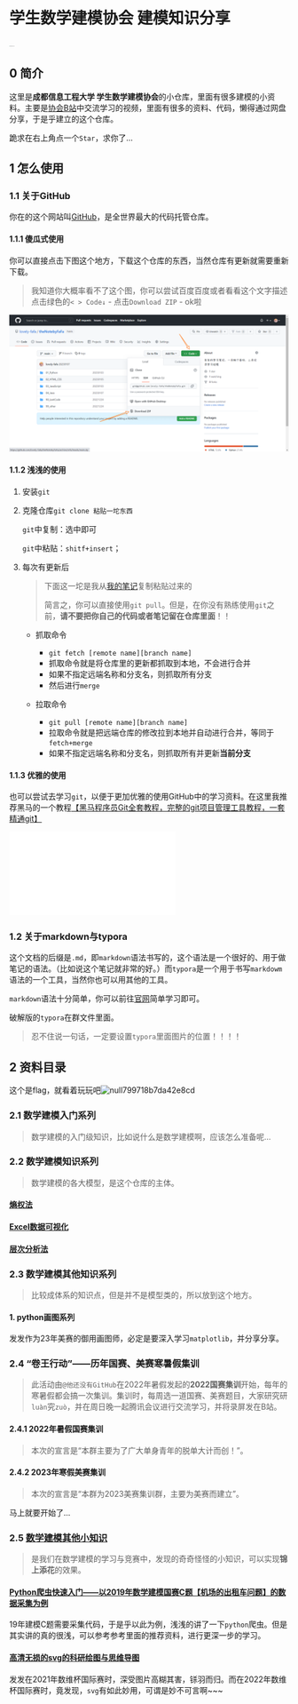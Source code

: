 # 学生数学建模协会 建模知识分享

<img src="assets/学生数学建模协会会旗_白底.jpg" alt="学生数学建模协会会旗_白底" style="zoom: 5%;" />



## 0 简介

这里是**成都信息工程大学 学生数学建模协会**的小仓库，里面有很多建模的小资料。主要是[协会B站](https://space.bilibili.com/1619279517)中交流学习的视频，里面有很多的资料、代码，懒得通过网盘分享，于是乎建立的这个仓库。

跪求在右上角点一个```Star```，求你了...

## 1 怎么使用

### 1.1 关于GitHub

你在的这个网站叫[GitHub](https://www.github.com)，是全世界最大的代码托管仓库。

#### 1.1.1 傻瓜式使用

你可以直接点击下图这个地方，下载这个仓库的东西，当然仓库有更新就需要重新下载。

> 我知道你大概率看不了这个图，你可以尝试百度百度或者看看这个文字描述<br>点击绿色的```< > Code↓``` - 点击```Download ZIP``` - ok啦

![image-20230108162228484](assets/image-20230108162228484.png)

#### 1.1.2 浅浅的使用

1. 安装```git```

2. 克隆仓库```git clone 粘贴一坨东西```

   ```git```中复制：选中即可

   ```git```中粘贴：```shitf+insert```；

3. 每次有更新后

   > 下面这一坨是我从[我的笔记](https://github.com/lovely-fafa/theNotebyFaFa/blob/main/99_other/git.md)复制粘贴过来的
   >
   > 简言之，你可以直接使用```git pull```。但是，在你没有熟练使用```git```之前，**请不要把你自己的代码或者笔记留在仓库里面**！！

   - 抓取命令

     - ```git fetch [remote name][branch name]```
     - 抓取命令就是将仓库里的更新都抓取到本地，不会进行合并
     - 如果不指定远端名称和分支名，则抓取所有分支
     - 然后进行```merge```

   - 拉取命令
     - ```git pull [remote name][branch name] ```
     - 拉取命令就是把远端仓库的修改拉到本地并自动进行合并，等同于```fetch+merge```
     - 如果不指定远端名称和分支名，则抓取所有并更新**当前分支**

#### 1.1.3 优雅的使用

也可以尝试去学习```git```，以便于更加优雅的使用GitHub中的学习资料。在这里我推荐黑马的一个教程[【黑马程序员Git全套教程，完整的git项目管理工具教程，一套精通git】]( https://www.bilibili.com/video/BV1MU4y1Y7h5/?share_source=copy_web&vd_source=6ed6843ba78cd69441d2ca9588f1c5c3)

<iframe src="//player.bilibili.com/player.html?aid=672338577&bvid=BV1MU4y1Y7h5&cid=347107180&page=1" scrolling="no" border="0" frameborder="no" framespacing="0" allowfullscreen="true"> </iframe>

### 1.2 关于markdown与typora

这个文档的后缀是```.md```，即```markdown```语法书写的，这个语法是一个很好的、用于做笔记的语法。（比如说这个笔记就非常的好。）而```typora```是一个用于书写```markdowm```语法的一个工具，当然你也可以用其他的工具。

```markdown```语法十分简单，你可以前往[官网](https://markdown.com.cn/basic-syntax/)简单学习即可。

破解版的```typora```在群文件里面。

> 忍不住说一句话，一定要设置```typora```里面图片的位置！！！！

## 2 资料目录

这个是flag，就看着玩玩吧![null799718b7da42e8cd](assets/null799718b7da42e8cd.jpg)

### 2.1 数学建模入门系列

> 数学建模的入门级知识，比如说什么是数学建模啊，应该怎么准备呢...

### 2.2 数学建模知识系列

> 数学建模的各大模型，是这个仓库的主体。

#### [熵权法](./2_数学建模知识系列/熵权法)

#### [Excel数据可视化](./2_数学建模知识系列/Excel数据可视化)

#### [层次分析法](./2_数学建模知识系列/层次分析法)

### 2.3 数学建模其他知识系列

> 比较成体系的知识点，但是并不是模型类的，所以放到这个地方。

#### 1. python画图系列

发发作为23年美赛的御用画图师，必定是要深入学习```matplotlib```，并分享分享。

### 2.4 “卷王行动”——历年国赛、美赛寒暑假集训

> 此活动由```@他还没有GitHub```在2022年暑假发起的**2022国赛集训**开始，每年的寒暑假都会搞一次集训。集训时，每周选一道国赛、美赛题目，大家研究研```luàn```究```zuò```，并在周日晚一起腾讯会议进行交流学习，并将录屏发在B站。

#### 2.4.1 2022年暑假国赛集训

> 本次的宣言是“本群主要为了广大单身青年的脱单大计而创！”。

#### 2.4.2 2023年寒假美赛集训

> 本次的宣言是“本群为2023美赛集训群，主要为美赛而建立”。

马上就要开始了...

### 2.5 [数学建模其他小知识](5_数学建模其他小知识)

> 是我们在数学建模的学习与竞赛中，发现的奇奇怪怪的小知识，可以实现**锦上添花**的效果。

#### [Python爬虫快速入门——以2019年数学建模国赛C题【机场的出租车问题】的数据采集为例](5_数学建模其他小知识./1_Python爬虫快速入门——以2019年数学建模国赛C题【机场的出租车问题】的数据采集为例)

19年建模C题需要采集代码，于是乎以此为例，浅浅的讲了一下```python```爬虫。但是其实讲的真的很浅，可以参考参考里面的推荐资料，进行更深一步的学习。

#### [高清无损的svg的科研绘图与思维导图](5_数学建模其他小知识/2_高清无损的svg的科研绘图与思维导图)

发发在2021年数维杯国际赛时，深受图片高糊其害，铩羽而归。而在2022年数维杯国际赛时，竟发现，```svg```有如此妙用，可谓是妙不可言啊~~~

